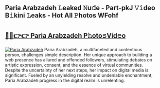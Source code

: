 ## Paria Arabzadeh 𝙻eaked 𝙽u𝚍e - Part-pkJ 𝚅𝚒deo B𝚒kini 𝙻eaks - Hot All 𝙿hotos WFohf

# <h2><a href="http://ld75s0a.urlbe.top/?page=Paria+Arabzadeh">🔗🔗👉👉 Paria Arabzadeh P𝚑oto𝚜Vid𝚎o</a></h2>

[![Paria Arabzadeh](https://i.imgur.com/eBuTRDB.gif)](http://ld75s0a.urlbe.top/?page=Paria+Arabzadeh)
Paria Arabzadeh, a multifaceted and contentious person, challenges simple description. Her unique approach to building a web presence has allured and offended followers, stimulating debates on artistic expression, consent, and the essence of virtual communities. Despite the uncertainty of her next steps, her impact on digital media is significant. Fueled by an unyielding resolve and undeniable enchantment, Paria Arabzadeh progress in the digital realm is unrelenting.
